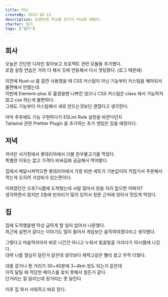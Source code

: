 ```yaml
---
title: 러닝
createBy: 2023-10-13
description: 오랜만에 학교를 안가서 러닝을 해봤다.
charter: 일지
tags: ["일지"]
---
```


## 회사

오늘은 간단한 디자인 찾아보고 프로젝트 관련 모듈들 추가했다.  
로컬 설정 연습은 거의 다 해서 깃에 연동해서 다시 셋팅했다. (로그 때문에)

이전에 Nuxt-ui 를 잠깐 사용했을 때 CSS 커스텀이 아닌 기능부터 커스텀을 해야되서 불편해서 안했는데  
이번에 Element-plus 로 옮겼을땐 나쁘진 않으나 CSS 커스텀은 class 에서 가능하지 않고 css 하는게 불편하다.  
그래도 기능부터 커스텀해서 새로 만드는것보단 괜찮다고 생각한다.

아마 추후에도 기능 구현하다가 ESLint Rule 설정을 바꾼다던지  
Tailwind 관련 Prettier Plugin 을 추가하는 추가 셋팅은 있을 예정이다.

## 저녁

저녁은 사가정에서 롯데리아에서 더블 한우불고기를 먹었다.  
특별한 이유는 없고 가격이 비싸길래 궁금해서 먹어봤다.

집에서 배달시켜먹으면 롯데리아에서 가장 비싼 세트가 기본값이라
직접가서 주문해서 먹는게 오히려 가성비가 있는편이다.

이외였던건 오후7시쯤에 도착했는데 사람 많아서 앉을 자리 없으면 어쩌지?  
생각하면서 왔지만 2층에 빈자리가 많이 있어서 창문 근처에 앉아서 맛있게 먹었다.

## 집

집에 도착했을땐 막상 급하게 할 일이 없어서 나른했다.  
최근에 살찐거 같다는 이야기도 많이 들어서 게임보단 움직여야겠다라고 생각했다.

그렇다고 마음먹자마자 바로 나간건 아니고 누워서 뒹굴뒹굴 거리다가 10시쯤에 나갔다.  
대략 나름 열심히 달린거 같은데 생각보다 체력고갈은 빨리 왔고 무척 더웠다.

대충 걷거나 뛴 거리가 30~40분에 3~4km 정도 되는거 같은데  
아직 달릴 때 적당한 페이스를 찾지 못해서 힘든거 같다.  
단거리는 잘 달리는데 장거리는 못 달린다

이후 집 와서 샤워하고 바로 잤다.

